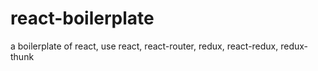 # react-boilerplate
a boilerplate of react, use react, react-router, redux, react-redux, redux-thunk
